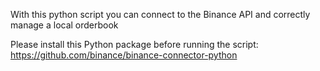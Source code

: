 With this python script you can connect to the Binance API and correctly manage a local orderbook

Please install this Python package before running the script:
https://github.com/binance/binance-connector-python
